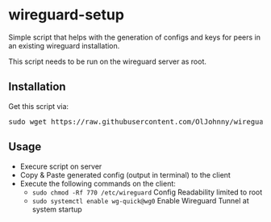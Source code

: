 # wireguard-setup
Simple script that helps with the generation of configs and keys for peers in an existing wireguard installation.

This script needs to be run on the wireguard server as root.

## Installation
Get this script via:
<pre>sudo wget https://raw.githubusercontent.com/OlJohnny/wireguard-setup/master/wireguard-setup.sh -O ./wireguard-setup.sh | sudo chmod +x ./wireguard-setup.sh</pre>

## Usage
* Execure script on server
* Copy & Paste generated config (output in terminal) to the client
* Execute the following commands on the client:
  * <code>sudo chmod -Rf 770 /etc/wireguard</code> Config Readability limited to root
  * <code>sudo systemctl enable wg-quick@wg0</code> Enable Wireguard Tunnel at system startup
